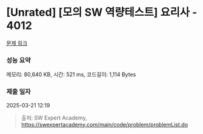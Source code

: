 # [Unrated] [모의 SW 역량테스트] 요리사 - 4012 

[문제 링크](https://swexpertacademy.com/main/code/problem/problemDetail.do?contestProbId=AWIeUtVakTMDFAVH) 

### 성능 요약

메모리: 80,640 KB, 시간: 521 ms, 코드길이: 1,114 Bytes

### 제출 일자

2025-03-21 12:19



> 출처: SW Expert Academy, https://swexpertacademy.com/main/code/problem/problemList.do